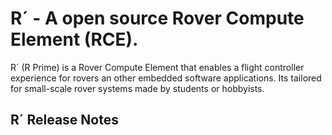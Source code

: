 # R´ - A open source Rover Compute Element (RCE).

R´ (R Prime) is a Rover Compute Element that enables a flight controller experience for rovers an other embedded software applications. Its tailored for small-scale rover systems made by students or hobbyists.

## R´ Release Notes
